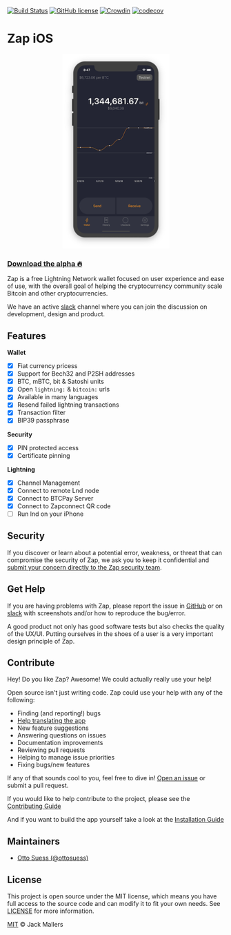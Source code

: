 [![Build Status](https://travis-ci.com/LN-Zap/zap-iOS.svg?branch=master)](https://travis-ci.com/LN-Zap/zap-iOS)
[![GitHub license](https://img.shields.io/github/license/LN-Zap/zap-iOS.svg)](LICENSE)
[![Crowdin](https://d322cqt584bo4o.cloudfront.net/zap-ios/localized.svg)](https://crowdin.com/project/zap-ios)
[![codecov](https://codecov.io/gh/LN-Zap/zap-iOS/branch/master/graph/badge.svg)](https://codecov.io/gh/LN-Zap/zap-iOS)

# Zap iOS

<p align='center'>
  <a href='https://zap.jackmallers.com'>
    <img src='https://raw.githubusercontent.com/LN-Zap/zap-iOS/master/docs/screenshot.png' height='450' alt='screenshot' />
  </a>
</p>

### [Download the alpha 🔥](https://testflight.apple.com/join/P32C380R)

Zap is a free Lightning Network wallet focused on user experience and ease of use, with the overall goal of helping the cryptocurrency community scale Bitcoin and other cryptocurrencies.

We have an active [slack][slack] channel where you can join the discussion on development, design and product.

## Features

**Wallet**
- [x] Fiat currency pricess
- [x] Support for Bech32 and P2SH addresses
- [x] BTC, mBTC, bit & Satoshi units
- [x] Open `lightning:` & `bitcoin:` urls
- [x] Available in many languages
- [x] Resend failed lightning transactions
- [x] Transaction filter
- [x] BIP39 passphrase

**Security**
- [x] PIN protected access
- [x] Certificate pinning

**Lightning**
- [x] Channel Management
- [x] Connect to remote Lnd node
- [x] Connect to BTCPay Server
- [x] Connect to Zapconnect QR code
- [ ] Run lnd on your iPhone

## Security

If you discover or learn about a potential error, weakness, or threat that can compromise the security of Zap, we ask you to keep it confidential and [submit your concern directly to the Zap security team](mailto:jimmymowschess@gmail.com?subject=[GitHub]%20Zap%20Security).

## Get Help

If you are having problems with Zap, please report the issue in [GitHub][issues] or on [slack][slack] with screenshots and/or how to reproduce the bug/error.

A good product not only has good software tests but also checks the quality of the UX/UI. Putting ourselves in the shoes of a user is a very important design principle of Zap.

## Contribute

Hey! Do you like Zap? Awesome! We could actually really use your help!

Open source isn't just writing code. Zap could use your help with any of the following:

- Finding (and reporting!) bugs
- [Help translating the app](https://crowdin.com/project/zap-ios)
- New feature suggestions
- Answering questions on issues
- Documentation improvements
- Reviewing pull requests
- Helping to manage issue priorities
- Fixing bugs/new features

If any of that sounds cool to you, feel free to dive in! [Open an issue][issues] or submit a pull request.

If you would like to help contribute to the project, please see the [Contributing Guide](docs/CONTRIBUTING.md)

And if you want to build the app yourself take a look at the [Installation Guide](docs/INSTALL.md)

## Maintainers

- [Otto Suess (@ottosuess)](https://github.com/ottosuess)

## License

This project is open source under the MIT license, which means you have full access to the source code and can modify it to fit your own needs. See [LICENSE](LICENSE) for more information.

[MIT](LICENSE) © Jack Mallers

[issues]: https://github.com/LN-Zap/zap-iOS/issues
[slack]: https://join.slack.com/t/zaphq/shared_invite/enQtMzgyNDA2NDI2Nzg0LTQwZWQ2ZWEzOWFhMjRiNWZkZWMwYTA4MzA5NzhjMDNhNTM5YzliNDA4MmZkZWZkZTFmODM4ODJkYzU3YmI3ZmI
